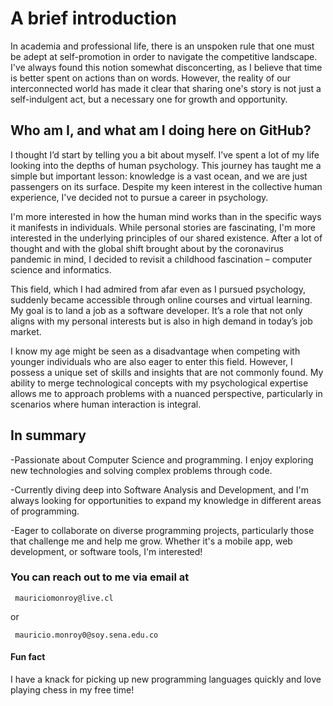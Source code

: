 # A brief introduction

  In academia and professional life, there is an unspoken rule that one must be adept at self-promotion in order to navigate the competitive landscape. I've always found this notion somewhat disconcerting, as I believe that time is better spent on actions than on words. However, the reality of our interconnected world has made it clear that sharing one's story is not just a self-indulgent act, but a necessary one for growth and opportunity. 
 
 ## Who am I, and what am I doing here on GitHub?

  I thought I’d start by telling you a bit about myself. I’ve spent a lot of my life looking into the depths of human psychology. This journey has taught me a simple but important lesson: knowledge is a vast ocean, and we are just passengers on its surface. Despite my keen interest in the collective human experience, I've decided not to pursue a career in psychology. 
    
  I'm more interested in how the human mind works than in the specific ways it manifests in individuals. While personal stories are fascinating, I'm more interested in the underlying principles of our shared existence. After a lot of thought and with the global shift brought about by the coronavirus pandemic in mind, I decided to revisit a childhood fascination – computer science and informatics. 
    
  This field, which I had admired from afar even as I pursued psychology, suddenly became accessible through online courses and virtual learning. My goal is to land a job as a software developer. It’s a role that not only aligns with my personal interests but is also in high demand in today’s job market. 
    
  I know my age might be seen as a disadvantage when competing with younger individuals who are also eager to enter this field. However, I possess a unique set of skills and insights that are not commonly found. My ability to merge technological concepts with my psychological expertise allows me to approach problems with a nuanced perspective, particularly in scenarios where human interaction is integral. 

  ## In summary

-Passionate about Computer Science and programming. I enjoy exploring new technologies and solving complex problems through code.

-Currently diving deep into Software Analysis and Development, and I'm always looking for opportunities to expand my knowledge in different areas of programming.

-Eager to collaborate on diverse programming projects, particularly those that challenge me and help me grow. Whether it's a mobile app, web development, or software tools, I'm interested!

### You can reach out to me via email at

     mauriciomonroy@live.cl 
     
 or
    
     mauricio.monroy0@soy.sena.edu.co


#### Fun fact

  I have a knack for picking up new programming languages quickly and love playing chess in my free time!  
 
 
<!---
MauricioMonroy/MauricioMonroy is a ✨ special ✨ repository because its `README.md` (this file) appears on your GitHub profile.
You can click the Preview link to take a look at your changes.
--->
